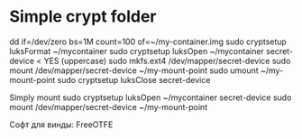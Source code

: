 Simple crypt folder
======================

dd if=/dev/zero bs=1M count=100 of=~/my-container.img
sudo cryptsetup luksFormat ~/mycontainer
sudo cryptsetup luksOpen ~/mycontainer secret-device < YES (uppercase)
sudo mkfs.ext4 /dev/mapper/secret-device
sudo mount /dev/mapper/secret-device ~/my-mount-point
sudo umount ~/my-mount-point
sudo cryptsetup luksClose secret-device

Simply mount 
sudo cryptsetup luksOpen ~/mycontainer secret-device
sudo mount /dev/mapper/secret-device ~/my-mount-point

Софт для винды: FreeOTFE
